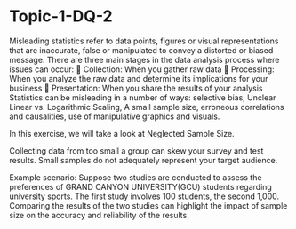 # Topic-1-DQ-2

Misleading statistics refer to data points, figures or visual representations that are inaccurate, false or manipulated to convey a distorted or biased message. 
There are three main stages in the data analysis process where issues can occur:
	Collection: When you gather raw data
	Processing: When you analyze the raw data and determine its implications for your business
	Presentation: When you share the results of your analysis
Statistics can be misleading in a number of ways: selective bias, Unclear Linear vs. Logarithmic Scaling, A small sample size, erroneous correlations and causalities, use of manipulative graphics and visuals.

In this exercise, we will take a look at Neglected Sample Size.

Collecting data from too small a group can skew your survey and test results. Small samples do not adequately represent your target audience.

Example scenario:
Suppose two studies are conducted to assess the preferences of GRAND CANYON UNIVERSITY(GCU) students regarding university sports. The first study involves 100 students, the second 1,000. Comparing the results of the two studies can highlight the impact of sample size on the accuracy and reliability of the results.
